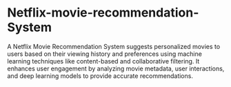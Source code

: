# Netflix-movie-recommendation-System
A Netflix Movie Recommendation System suggests personalized movies to users based on their viewing history and preferences using machine learning techniques like content-based and collaborative filtering. It enhances user engagement by analyzing movie metadata, user interactions, and deep learning models to provide accurate recommendations.
